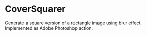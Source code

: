 # CoverSquarer
Generate a square version of a rectangle image using blur effect.
Implemented as Adobe Photoshop action.
